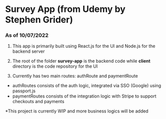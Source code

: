 # Survey App (from Udemy by Stephen Grider)

### As of 10/07/2022

1. This app is primarily built using React.js for the UI and Node.js for the backend server

2. The root of the folder **survey-app** is the backend code while **client** directory is the code repository for the UI

3. Currently has two main routes: authRoute and paymentRoute

- authRoutes consists of the auth logic, integrated via SSO (Google) using passport.js
- paymentRoutes consists of the integration logic with Stripe to support checkouts and payments

\*This project is currently WIP and more business logics will be added
